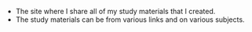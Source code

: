 * The site where I share all of my study materials that I created.
* The study materials can be from various links and on various subjects.
